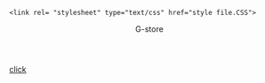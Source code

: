 <!DOCTYPE html>
<html>

 <head>
    <title> G-store </title>
    <link rel="icon" href="Images\Logo\G-icon.PNG">

    <link rel= "stylesheet" type="text/css" href="style file.CSS">
 </head>

 <body>
    <header>
       G-store
    </header>
  <a href="maine page.html">click</a>
  
 </body>

</html>
